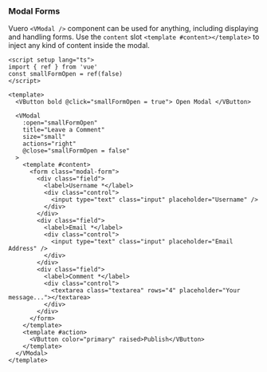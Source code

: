 ### Modal Forms

Vuero `<VModal />` component can be used for anything, including displaying
and handling forms. Use the `content` slot `<template #content></template>`
to inject any kind of content inside the modal.

<!--code-->

```vue
<script setup lang="ts">
import { ref } from 'vue'
const smallFormOpen = ref(false)
</script>

<template>
  <VButton bold @click="smallFormOpen = true"> Open Modal </VButton>

  <VModal
    :open="smallFormOpen"
    title="Leave a Comment"
    size="small"
    actions="right"
    @close="smallFormOpen = false"
  >
    <template #content>
      <form class="modal-form">
        <div class="field">
          <label>Username *</label>
          <div class="control">
            <input type="text" class="input" placeholder="Username" />
          </div>
        </div>
        <div class="field">
          <label>Email *</label>
          <div class="control">
            <input type="text" class="input" placeholder="Email Address" />
          </div>
        </div>
        <div class="field">
          <label>Comment *</label>
          <div class="control">
            <textarea class="textarea" rows="4" placeholder="Your message..."></textarea>
          </div>
        </div>
      </form>
    </template>
    <template #action>
      <VButton color="primary" raised>Publish</VButton>
    </template>
  </VModal>
</template>
```

<!--/code-->
